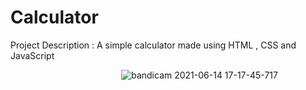 # Calculator
Project Description : A simple calculator made using HTML , CSS and JavaScript

&nbsp;&nbsp;&nbsp;&nbsp;&nbsp;&nbsp;&nbsp;&nbsp;&nbsp;&nbsp;&nbsp;&nbsp;&nbsp;&nbsp;&nbsp;&nbsp;&nbsp;&nbsp;&nbsp;&nbsp;&nbsp;&nbsp;&nbsp;&nbsp;&nbsp;&nbsp;&nbsp;&nbsp;&nbsp;&nbsp;&nbsp;&nbsp;&nbsp;&nbsp;&nbsp;&nbsp;&nbsp;&nbsp;&nbsp;&nbsp;&nbsp;&nbsp;&nbsp;&nbsp;&nbsp;![bandicam 2021-06-14 17-17-45-717](https://user-images.githubusercontent.com/56023805/121889560-02df0e00-cd37-11eb-8ccf-e1d3a0fab6e8.gif)
